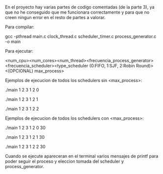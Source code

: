 En el proyecto hay varias partes de codigo comentadas (de la parte 3), ya que no he conseguido que me funcionara correctamente y para que no creen ningun error en el resto de partes a valorar.

Para compilar:

gcc -pthread main.c clock_thread.c scheduler_timer.c process_generator.c -o main

Para ejecutar:

<num_cpu><num_cores><num_thread><frecuencia_process_generator><frecuencia_scheduler><type_scheduler (0:FIFO, 1:SJF, 2:Robin Round)><(OPCIONAL) max_process>

Ejemplos de ejecucion de todos los schedulers sin <max_process>:

./main 1 2 3 1 2 0

./main 1 2 3 1 2 1

./main 1 2 3 1 2 2


Ejemplos de ejecucion de todos los schedulers con <max_process>:

./main 1 2 3 1 2 0 30

./main 1 2 3 1 2 1 30

./main 1 2 3 1 2 2 30

Cuando se ejecute apareceran en el terminal varios mensajes de printf para poder seguir el proceso y eleccion tomada del scheduler y process_generator.
